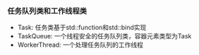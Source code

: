 ### 任务队列类和工作线程类

- Task: 任务类基于std::function和std::bind实现 
- TaskQueue: 一个线程安全的任务队列类，容器元素类型为Task 
- WorkerThread: 一个处理任务队列的工作线程

